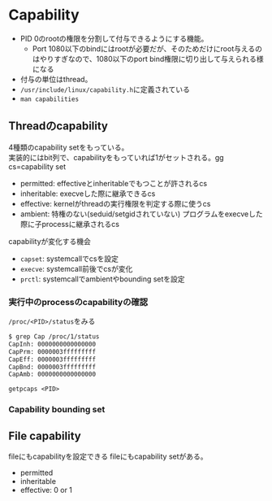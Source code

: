# Capability

* PID 0のrootの権限を分割して付与できるようにする機能。  
  * Port 1080以下のbindにはrootが必要だが、そのためだけにroot与えるのはやりすぎなので、1080以下のport bind権限に切り出して与えられる様になる
* 付与の単位はthread。  
* `/usr/include/linux/capability.h`に定義されている
* `man capabilities`

## Threadのcapability

4種類のcapability setをもっている。  
実装的にはbit列で、capabilityをもっていれば1がセットされる。gg
cs=capability set

* permitted: effectiveとinheritableでもつことが許されるcs
* inheritable: execveした際に継承できるcs
* effective: kernelがthreadの実行権限を判定する際に使うcs
* ambient: 特権のない(seduid/setgidされていない) プログラムをexecveした際に子processに継承されるcs

capabilityが変化する機会

* `capset`: systemcallでcsを設定
* `execve`: systemcall前後でcsが変化
* `prctl`: systemcallでambientやbounding setを設定

### 実行中のprocessのcapabilityの確認

`/proc/<PID>/status`をみる

```sh
$ grep Cap /proc/1/status
CapInh: 0000000000000000
CapPrm: 0000003fffffffff
CapEff: 0000003fffffffff
CapBnd: 0000003fffffffff
CapAmb: 0000000000000000
```

`getpcaps <PID>`

### Capability bounding set


## File capability

fileにもcapabilityを設定できる
fileにもcapability setがある。

* permitted
* inheritable
* effective: 0 or 1
